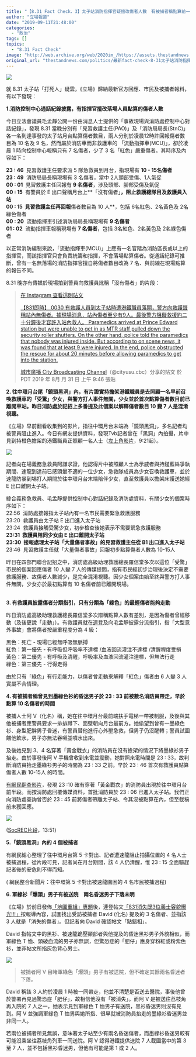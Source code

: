 ```yaml
---
title: "【8.31 Fact Check．3】太子站消防指揮官疑擅改傷者人數　有被捕者稱點算前一昏迷男遭帶走"
author: "立場報道"
date: "2019-09-11T21:48:00"
categories:
  - "政治"
tags: []
topics:
  - "8.31 Fact Check"
image: "http://web.archive.org/web/2020im_/https://assets.thestandnews.com/media/photos/pe-15_cB1kP.png"
original_url: "thestandnews.com/politics/最新fact-check-8-31太子站消防指揮官疑擅改傷者人數-被捕者稱點算前已有昏迷男遭消防員帶走"
---
```

![](http://web.archive.org/web/2020im_/https://assets.thestandnews.com/media/photos/pe-15_cB1kP.png)

就 8.31 太子站「打死人」疑雲，《立場》歸納最新官方回應、市民及被捕者報料，有以下發現：  
  
**1.消防控制中心通話紀錄披露，有指揮官擅改落場人員點算的傷者人數**

今日立法會議員毛孟靜公開一份由消息人士提供的「事故現場與消防處控制中心對話紀錄」，發現 8.31 當晚分別有「見習救護主任(PAO)」及「消防局局長(StnC)」各一名到達事發的太子站月台點算傷者數目，兩人分別於凌晨12時許回報傷者數目為 10 名及 9 名，然而屬於消防車而非救護車的 「流動指揮車(MCU)」，卻於凌晨 1 時向控制中心報稱只有 7 名傷者，少了 3 名「紅色」嚴重傷者。其時序及內容如下：

**23 : 46**  見習救護主任要求派 5 隊急救員到月台，指現場有 **10 - 15名傷者**  
**23 : 49**  消防局局長稱現場有 3 名傷者，當中 2人頭部受傷、1人氣促  
**00 : 01**  見習救護主任回報有 **9 名傷者**，涉及頭部、腳部受傷及氣促  
**00 : 15**  有警員於 E 出口聲稱月台上**「沒有傷者」**，阻止救護總隊目及救護員入站  
**00 : 15**  見習救護主任再回報**傷者數目為 10 人**，包括 6名紅色、2名黃色及 2名綠色傷者  
**00 : 20**  流動指揮車引述消防局局長稱現場有 **9 名傷者**  
**01 : 02**  流動指揮車報稱現場有 **7 名傷者**，包括 3名紅色、2名黃色及 2名綠色傷者

以正常消防編制來說，「流動指輝車(MCU)」上應有一名官階為消防區長或以上的指揮官，而該指揮官只會負責統籌和指揮，不會落場點算傷者。從通話紀錄可推斷，曾有一名無落場的消防指揮官擅自將傷者數目改為 7 名、與前線在現場點算的報告不同。  
  
8.31 晚亦有傳媒於現場拍到警員向救護員訛稱「沒有傷者」的片段：

> [](http://web.archive.org/web/20211229105349/https://www.instagram.com/p/B11ehKpBJt-/?utm_source=ig_embed&utm_campaign=loading)
> 
> [在 Instagram 查看這則貼文](http://web.archive.org/web/20211229105349/https://www.instagram.com/p/B11ehKpBJt-/?utm_source=ig_embed&utm_campaign=loading)
> 
> [【831即時】 0030 有救護人員到太子站時遭港鐵職員落閘，警方向救護聲稱站內無傷者。據現場消息，站內傷者至少有9人。最後警方阻礙救援約二十分鐘後才容許入站內救人。 Paramedics arrived at Prince Edward station but were unable to get in as MTR staff pulled down the security roller shutters. On the other hand, police told the paramedics that nobody was injured inside. But according to on scene news, it was found that at least 9 were injured. In the end, police obstructed the rescue for about 20 minutes before allowing paramedics to get into the station.](http://web.archive.org/web/20211229105349/https://www.instagram.com/p/B11ehKpBJt-/?utm_source=ig_embed&utm_campaign=loading)
> 
> [城市廣播 City Broadcasting Channel](http://web.archive.org/web/20211229105349/https://www.instagram.com/cityusu.cbc/?utm_source=ig_embed&utm_campaign=loading)（@cityusu.cbc）分享的貼文 於 PDT 2019 年 8月 月 31 日 上午 9:46 張貼

  
**2\. 往中環月台尾「鏡頭黑洞」內，有片證實持擔架港鐵職員是去照顧一名早前召喚救護車的「受驚」少女，與警方打人事件無關，少女並於首次點算傷者數目前已離開車站。昨日消防處於記招上多番提及此個案以解釋傷者數目 10 變 7 人是混淆視聽。**

《立場》早前翻看收集到的影片，指往中環月台末端為「鏡頭黑洞」，多名記者均被警員阻止進入。今日有網友提供資料，發現Tvb記者曾在「黑洞」內拍攝，片中見到持橙色擔架的港鐵職員正照顧一名人士（[左上角影片](http://web.archive.org/web/20211229105349/https://www.youtube.com/watch?v=ten567KT16o)，9:21起）。

![](http://web.archive.org/web/2020im_/https://assets.thestandnews.com/media/photos/temp_U1kZ7.jpg)

記者向在場義務急救員阿謙求證，他認得片中被照顧人士為示威者與持鎚藍絲爭執期間、速龍到達前已感頭暈不適的一位少女，急救隊成員為少女召喚救護車，並於速龍防暴到埸打人期間於往中環月台末端陪伴少女，直至救護員以擔架床護送她經 E 出口離開太子站。

綜合義務急救員、毛孟靜提供控制中心對話紀錄及消防處資料，有關少女的個案時序如下：  
22:56  消防處接報指太子站內有一名市民需要緊急救護服務  
23:20  救護員由太子站 E 出口進入太子站  
23:24  救護員接觸受驚少女，初步檢查後她表示不需要緊急救護服務  
**23:31  救護員陪同少女由 E 出口離開太子站  
23:30  接報處理太子站「大量傷者事故」的見習救護主任從 B1 出口進入太子站**  
23:46  見習救護主任就「大量傷者事故」回報初步點算傷者人數為 10-15人

昨日在四部門聯合記招之中，消防處高級助理救護總長羅信堂多次以這位「受驚」市民的個案回應傷者 10 人變 7 人的傳媒提問，指有市民經初步治理後決定不需要救護服務、故傷者人數減少，是完全混淆視聽。因少女個案由始至終與警方打人事件無關，少女亦於最初點算有 10 名傷者前已離開現場。  
 

**3\. 有救護員披露傷者分類指引，只有分類為「綠色」的最輕傷者能夠走動**

昨日消防處高級助理救護總長羅信堂多次辯稱點算人數有差別，是因為傷者曾經移動（及後更說「走動」）。有救護員就在[連登](http://web.archive.org/web/20211229105349/https://lihkg.com/thread/1558953/page/1)及向毛孟靜披露分流指引，指「大型意外事故」會將傷者按嚴重程度分為 4 級：

黑色：死亡 - 現場已經無呼吸無脈搏  
紅色：第一優先 - 有呼吸但呼吸率不達標 /血液回流灌注不達標 /清醒程度受損  
黃色：第二優先 - 有呼吸及清醒，呼吸率及血液回流灌注達標，但無法行走  
綠色：第三優先 - 行得走得

由於只有「綠色」有行走能力，以傷者曾走動來解釋「紅色」傷者由 6 人變 3 人實屬不合情理。

  
**4\. 有被捕者稱曾見到墨綠色衫的昏迷男子於 23 : 33 前被數名消防員帶走，早於點算 10 名傷者的時間**

被捕人士阿 V（化名）稱，她在往中環月台最前端扶手電梯一帶被制服，及後與其他被捕者應警員要求一排排蹲下、面壁朝向月台最前方。她偷望到曾有一墨綠色衫、身型肥胖男子昏迷，有警員替他進行心外壓急救，但男子仍沒醒轉；警員試圖餵他飲水，男子亦無法吞嚥並噴水出來。

及後她見到 3、4 名穿著「黃金戰衣」的消防員在沒有擔架的情況下將墨綠衫男子抬走。由於事發後阿 V 手機曾收到來電並震動，她對照來電時間是 23 : 33，故判斷消防員抬走墨綠衫男子的時間為 23 : 33 之前。早於 23 : 46 首次有救護員點算傷者人數 10-15人 的時間。

[有網民翻查影片](http://web.archive.org/web/20211229105349/https://lihkg.com/thread/1557270/page/1)，發現 23 :10 確有穿著「黃金戰衣」的消防員出現於往中環月台前半段。而按消防處回覆傳媒資料，首批消防員於 23 : 06 已進入太子站。我們正向消防處查詢曾否於 23 : 45 前將傷者帶離太子站、令其沒被點算在內，但至截稿前未獲回應。  
  

![](http://web.archive.org/web/2020im_/https://assets.thestandnews.com/media/photos/EwPFeMO_E2KDi.jpg)

  
([SocREC片段](http://web.archive.org/web/20211229105349/https://www.youtube.com/watch?v=vIau2kwxzZA)，13:51)

  
**5.「鏡頭黑洞」內的 4 個被捕者**

有網民細心整理了往中環月台第 5 卡對出、記者遭速龍阻止拍攝位置的 4 名人士被捕過程，從片段可見，記者尚在月台期間，該 4 人仍清醒，惟 23 : 15 全面驅趕記者後的安危則不得而知。

( 網民整合新聞片：往中環第 5 卡對出被速龍圍困的 4 名市民被捕過程)

  
**6\. 軍綠衫「爆頭」男子有被送院　兩名昏迷男子下落未明**

《立場》於前日發佈[「地圖重組」專題](../../politics/%E5%B0%88%E9%A1%8C-%E5%9C%B0%E5%9C%96%E9%87%8D%E7%B5%84-8-31%E5%A4%AA%E5%AD%90%E7%AB%99-%E9%96%89%E8%B7%AF%E9%9B%BB%E8%A6%96%E6%9C%89%E7%9C%9F%E7%9B%B8%E5%97%8E/)後，連登帖文[「831消失既3位義士容貌曝光!!!」](http://web.archive.org/web/20211229105349/https://lihkg.com/thread/1557270/page/1)按報導內容，試圖找出受訪被捕者 David (化名) 提及的 3 名傷者、並指該 3 人就是「消失的傷者」。但記者向 David 確認帖文「點錯相」。

David 指帖文中的黑衫、被速龍跪壓頸部者與他提及的昏迷黑衫男子外貌相似，而軍綠色 T 恤、頭破血流的男子亦無誤，但驚恐症的「肥仔」應身穿粉紅或粉紫色衫，並非帖文所指灰色背心男士。  
  

![](http://web.archive.org/web/2020im_/https://assets.thestandnews.com/media/photos/fB1Hs43_q4RD1.jpg)
> 被捕者阿 V 目睹軍綠色「爆頭」男子有被送院，但不確定其餘兩名昏迷者下落。

David 稱該 3 人約於凌晨 1 時被一同帶走，他並不清楚是否送去醫院，事後他曾於警署再見過驚恐症「肥仔」，故相信他沒有「被消失」。而阿 V 是被送往荔枝角再入院的 7 人之一，她表示見到軍綠色 T 恤男子有送院，黑衫昏迷男則沒有見到。阿 V 並強調軍綠色 T 恤男與她所指、很早就被消防員抬走的墨綠衫昏迷男並非同一人。

若兩位被捕者所見無誤，意味著太子站至少有兩名昏迷傷者，而墨綠衫昏迷男較有可能沒乘坐往荔枝角列車一同送院。阿 V 認得港鐵提供送院 7 人截圖當中的第 3 至 7 人，並不包括黑衫昏迷男，但他有可能是第 1 或 2 人。